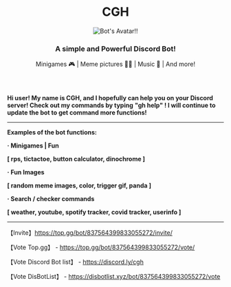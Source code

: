 <!DOCTYPE html>
<html lang="en">

<head>
  <link rel="preconnect" href="https://fonts.googleapis.com">
  <link href="https://fonts.googleapis.com/css2?family=Josefin+Sans&display=swap" rel="stylesheet">
  <link href="https://fonts.googleapis.com/css2?family=Fredoka+One&display=swap" rel="stylesheet">
  <link href="https://fonts.googleapis.com/css2?family=Freckle+Face&display=swap" rel="stylesheet">
</head>

<div>
  <header>
    <h1>CGH</h1>
    <img class="avatar" src="https://cdn.discordapp.com/avatars/871728706484330537/accdca1fac2365b78d7c8a23eb4b2a22.png?size=128" alt="Bot's Avatar!!">
    <h3>A simple and Powerful Discord Bot!</h3>
    <p class="description">Minigames 🎮 | Meme pictures 🤸‍♂️ | Music 🎵 | And more!</p>
  </header>

**Hi user! My name is CGH, and I hopefully can help you on your Discord server! Check out my commands by typing**
**"gh help" ! I will continue to update the bot to get command more functions!**
  
----------------------------------------------------------------------------------------------------------------------------
**Examples of the bot functions:**

**· Minigames | Fun**
  
**[ rps, tictactoe, button calculator, dinochrome ]**

**· Fun Images**
  
**[ random meme images, color, trigger gif, panda ]**

**· Search / checker commands**
  
**[ weather, youtube, spotify tracker, covid tracker, userinfo ]**
  
-----------------------------------------------------------------------------------------------------------------------------
【Invite】https://top.gg/bot/837564399833055272/invite/
  
  
【Vote Top.gg】 - https://top.gg/bot/837564399833055272/vote/
  
  
【Vote Discord Bot list】 - https://discord.ly/cgh
  
  
【Vote DisBotList】 - https://disbotlist.xyz/bot/837564399833055272/vote

</html>
